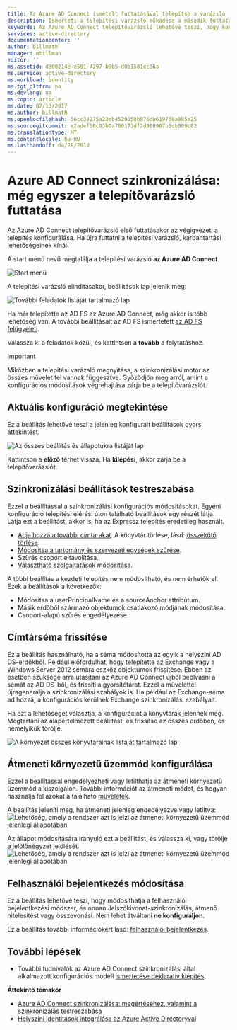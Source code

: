 ```yaml
---
title: Az Azure AD Connect ismételt futtatásával telepítse a varázsló |} Microsoft Docs
description: Ismerteti a telepítési varázsló működése a második futtatásakor.
keywords: Az Azure AD Connect telepítővarázsló lehetővé teszi, hogy konfigurálja a karbantartási beállításait, a második futtatásakor
services: active-directory
documentationcenter: ''
author: billmath
manager: mtillman
editor: ''
ms.assetid: d800214e-e591-4297-b9b5-d0b1581cc36a
ms.service: active-directory
ms.workload: identity
ms.tgt_pltfrm: na
ms.devlang: na
ms.topic: article
ms.date: 07/13/2017
ms.author: billmath
ms.openlocfilehash: 56cc38275a23eb4529558b876db619768a885a25
ms.sourcegitcommit: e2adef58c03b0a780173df2d988907b5cb809c82
ms.translationtype: MT
ms.contentlocale: hu-HU
ms.lasthandoff: 04/28/2018
---
```

# <a name="azure-ad-connect-sync-running-the-installation-wizard-a-second-time"></a>Azure AD Connect szinkronizálása: még egyszer a telepítővarázsló futtatása
Az Azure AD Connect telepítővarázsló első futtatásakor az végigvezeti a telepítés konfigurálása. Ha újra futtatni a telepítési varázsló, karbantartási lehetőségeinek kínál.

A start menü nevű megtalálja a telepítési varázsló **az Azure AD Connect**.

![Start menü](./media/active-directory-aadconnectsync-installation-wizard/startmenu.png)

A telepítési varázsló elindításakor, beállítások lap jelenik meg:

![További feladatok listáját tartalmazó lap](./media/active-directory-aadconnectsync-installation-wizard/additionaltasks.png)

Ha már telepítette az AD FS az Azure AD Connect, még akkor is több lehetőség van. A további beállításait az AD FS ismertetett [az AD FS felügyeleti](active-directory-aadconnect-federation-management.md#manage-ad-fs).

Válassza ki a feladatok közül, és kattintson a **tovább** a folytatáshoz.

> [!IMPORTANT]
> Miközben a telepítési varázsló megnyitása, a szinkronizálási motor az összes művelet fel vannak függesztve. Győződjön meg arról, amint a konfigurációs módosítások végrehajtása zárja be a telepítővarázslót.
>
>

## <a name="view-current-configuration"></a>Aktuális konfiguráció megtekintése
Ez a beállítás lehetővé teszi a jelenleg konfigurált beállítások gyors áttekintést.

![Az összes beállítás és állapotukra listáját lap](./media/active-directory-aadconnectsync-installation-wizard/viewconfig.png)

Kattintson a **előző** térhet vissza. Ha **kilépési**, akkor zárja be a telepítővarázslót.

## <a name="customize-synchronization-options"></a>Szinkronizálási beállítások testreszabása
Ezzel a beállítással a szinkronizálási konfigurációs módosításokat. Egyéni konfiguráció telepítési elérési úton található beállítások egy részét látja. Látja ezt a beállítást, akkor is, ha az Expressz telepítés eredetileg használt.

* [Adja hozzá a további címtárakat](active-directory-aadconnect-get-started-custom.md#connect-your-directories). A könyvtár törlése, lásd: [összekötő törlése](active-directory-aadconnectsync-service-manager-ui-connectors.md#delete).
* [Módosítsa a tartomány és szervezeti egységek szűrése](active-directory-aadconnect-get-started-custom.md#domain-and-ou-filtering).
* Szűrés csoport eltávolítása.
* [Választható szolgáltatások módosítása](active-directory-aadconnect-get-started-custom.md#optional-features).

A többi beállítás a kezdeti telepítés nem módosítható, és nem érhetők el. Ezek a beállítások a következők:

* Módosítsa a userPrincipalName és a sourceAnchor attribútum.
* Másik erdőből származó objektumok csatlakozó módjának módosítása.
* Csoport-alapú szűrés engedélyezése.

## <a name="refresh-directory-schema"></a>Címtárséma frissítése
Ez a beállítás használható, ha a séma módosította az egyik a helyszíni AD DS-erdőkből. Például előfordulhat, hogy telepítette az Exchange vagy a Windows Server 2012 sémára eszköz objektumok frissítése. Ebben az esetben szüksége arra utasítani az Azure AD Connect újból beolvasni a sémát az AD DS-ből, és frissíti a gyorsítótárat. Ezzel a művelettel újragenerálja a szinkronizálási szabályok is. Ha például az Exchange-séma ad hozzá, a konfigurációs kerülnek Exchange szinkronizálási szabályait.

Ha ezt a lehetőséget választja, a konfigurációt a könyvtárak jelennek meg. Megtartani az alapértelmezett beállítást, és frissítse az összes erdőben, és némelyikük törölje.

![A környezet összes könyvtárainak listáját tartalmazó lap](./media/active-directory-aadconnectsync-installation-wizard/refreshschema.png)

## <a name="configure-staging-mode"></a>Átmeneti környezetű üzemmód konfigurálása
Ezzel a beállítással engedélyezheti vagy letilthatja az átmeneti környezetű üzemmód a kiszolgálón. További információt az átmeneti módot, és hogyan használja fel azokat a található [műveletek](active-directory-aadconnectsync-operations.md#staging-mode).

A beállítás jeleníti meg, ha átmeneti jelenleg engedélyezve vagy letiltva:  
![Lehetőség, amely a rendszer azt is jelzi az átmeneti környezetű üzemmód jelenlegi állapotában](./media/active-directory-aadconnectsync-installation-wizard/stagingmodecurrentstate.png)

Az állapot módosítására irányuló ezt a beállítást, és válassza ki, vagy törölje a jelölőnégyzet jelölését.  
![Lehetőség, amely a rendszer azt is jelzi az átmeneti környezetű üzemmód jelenlegi állapotában](./media/active-directory-aadconnectsync-installation-wizard/stagingmodeenable.png)

## <a name="change-user-sign-in"></a>Felhasználói bejelentkezés módosítása
Ez a beállítás lehetővé teszi, hogy módosíthatja a felhasználói bejelentkezési módszer, és onnan Jelszókivonat-szinkronizálás, átmenő hitelesítést vagy összevonási. Nem lehet átváltani **ne konfiguráljon**.

Ez a beállítás további információkért lásd: [felhasználói bejelentkezés](active-directory-aadconnect-user-signin.md#changing-the-user-sign-in-method).

## <a name="next-steps"></a>További lépések
* További tudnivalók az Azure AD Connect szinkronizálási által alkalmazott konfigurációs modell [ismertetése deklaratív kiépítés](active-directory-aadconnectsync-understanding-declarative-provisioning.md).

**Áttekintő témakör**

* [Azure AD Connect szinkronizálása: megértéséhez, valamint a szinkronizálás testreszabása](active-directory-aadconnectsync-whatis.md)
* [Helyszíni identitások integrálása az Azure Active Directoryval](active-directory-aadconnect.md)
